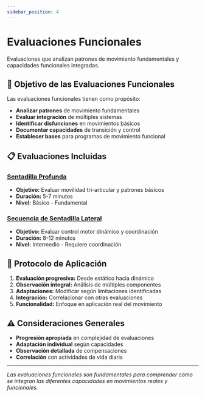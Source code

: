 ```yaml
---
sidebar_position: 4
---
```


# Evaluaciones Funcionales

Evaluaciones que analizan patrones de movimiento fundamentales y capacidades funcionales integradas.

## 🎯 Objetivo de las Evaluaciones Funcionales

Las evaluaciones funcionales tienen como propósito:

- **Analizar patrones** de movimiento fundamentales
- **Evaluar integración** de múltiples sistemas
- **Identificar disfunciones** en movimientos básicos
- **Documentar capacidades** de transición y control
- **Establecer bases** para programas de movimiento funcional

## 📋 Evaluaciones Incluidas

### [Sentadilla Profunda](./sentadilla-profunda.md)
- **Objetivo:** Evaluar movilidad tri-articular y patrones básicos
- **Duración:** 5-7 minutos
- **Nivel:** Básico - Fundamental

### [Secuencia de Sentadilla Lateral](./secuencia-sentadilla-lateral.md)
- **Objetivo:** Evaluar control motor dinámico y coordinación
- **Duración:** 8-12 minutos
- **Nivel:** Intermedio - Requiere coordinación

## 🔄 Protocolo de Aplicación

1. **Evaluación progresiva:** Desde estático hacia dinámico
2. **Observación integral:** Análisis de múltiples componentes
3. **Adaptaciones:** Modificar según limitaciones identificadas
4. **Integración:** Correlacionar con otras evaluaciones
5. **Funcionalidad:** Enfoque en aplicación real del movimiento

## ⚠️ Consideraciones Generales

- **Progresión apropiada** en complejidad de evaluaciones
- **Adaptación individual** según capacidades
- **Observación detallada** de compensaciones
- **Correlación** con actividades de vida diaria

---

*Las evaluaciones funcionales son fundamentales para comprender cómo se integran las diferentes capacidades en movimientos reales y funcionales.*
